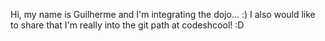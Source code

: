 Hi, my name is Guilherme and I'm integrating the dojo... :)
I also would like to share that I'm really into the git path at codeshcool! :D

